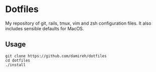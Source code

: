 # Dotfiles
My repository of git, rails, tmux, vim and zsh configuration files. It also includes sensible defaults for MacOS.

## Usage
```
git clone https://github.com/damireh/dotfiles
cd dotfiles
./install
```
